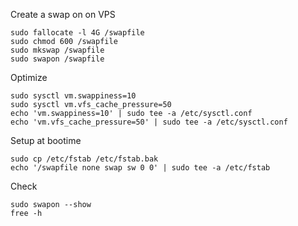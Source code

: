 
Create a swap on on VPS


    sudo fallocate -l 4G /swapfile
    sudo chmod 600 /swapfile
    sudo mkswap /swapfile
    sudo swapon /swapfile


Optimize

    sudo sysctl vm.swappiness=10
    sudo sysctl vm.vfs_cache_pressure=50
    echo 'vm.swappiness=10' | sudo tee -a /etc/sysctl.conf
    echo 'vm.vfs_cache_pressure=50' | sudo tee -a /etc/sysctl.conf

Setup at bootime

    sudo cp /etc/fstab /etc/fstab.bak
    echo '/swapfile none swap sw 0 0' | sudo tee -a /etc/fstab

Check

    sudo swapon --show
    free -h


